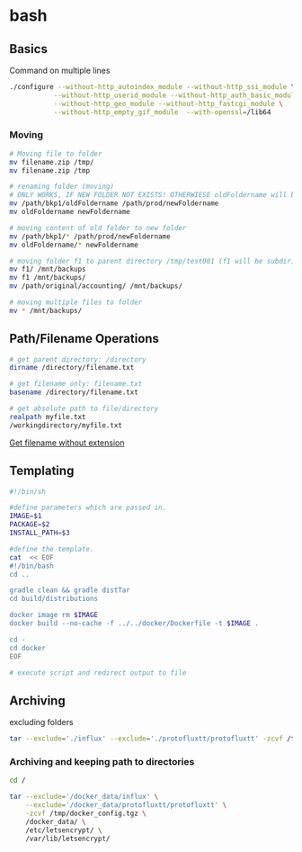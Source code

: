 # bash

## Basics
Command on multiple lines
```bash
./configure --without-http_autoindex_module --without-http_ssi_module \
           --without-http_userid_module --without-http_auth_basic_module \
           --without-http_geo_module --without-http_fastcgi_module \
           --without-http_empty_gif_module  --with-openssl=/lib64
```

### Moving

```bash
# Moving file to folder
mv filename.zip /tmp/
mv filename.zip /tmp

# renaming folder (moving)
# ONLY WORKS, IF NEW FOLDER NOT EXISTS! OTHERWIESE oldFoldername will be a subdir of newFoldername
mv /path/bkp1/oldFoldername /path/prod/newFoldername
mv oldFoldername newFoldername

# moving content of old folder to new folder
mv /path/bkp1/* /path/prod/newFoldername
mv oldFoldername/* newFoldername

# moving folder f1 to parent directory /tmp/test001 (f1 will be subdir)
mv f1/ /mnt/backups
mv f1 /mnt/backups/
mv /path/original/accounting/ /mnt/backups/

# moving multiple files to folder
mv * /mnt/backups/
```

## Path/Filename Operations
```bash
# get parent directory: /directory
dirname /directory/filename.txt

# get filename only: filename.txt
basename /directory/filename.txt

# get absolute path to file/directory
realpath myfile.txt
/workingdirectory/myfile.txt
```

[Get filename without extension](https://stackoverflow.com/a/965072/2248405)

## Templating
```bash
#!/bin/sh

#define parameters which are passed in.
IMAGE=$1
PACKAGE=$2
INSTALL_PATH=$3

#define the template.
cat  << EOF
#!/bin/bash
cd ..

gradle clean && gradle distTar
cd build/distributions

docker image rm $IMAGE
docker build --no-cache -f ../../docker/Dockerfile -t $IMAGE .

cd -
cd docker
EOF

# execute script and redirect output to file
```



## Archiving

excluding folders

```bash
tar --exclude='./influx' --exclude='./protofluxtt/protofluxtt' -zcvf /tmp/docker_config.tgz .
```



### Archiving and keeping path to directories

```bash
cd /

tar --exclude='/docker_data/influx' \
	--exclude='/docker_data/protofluxtt/protofluxtt' \
	-zcvf /tmp/docker_config.tgz \
	/docker_data/ \
	/etc/letsencrypt/ \
	/var/lib/letsencrypt/
```

